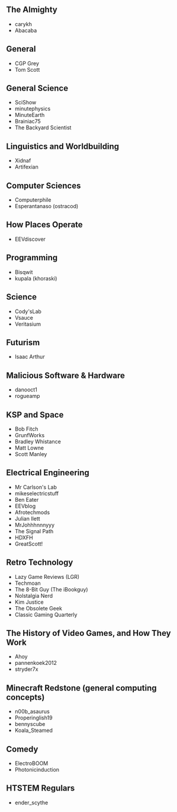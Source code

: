 ## The Almighty
* carykh
* Abacaba

## General
* CGP Grey
* Tom Scott

## General Science
* SciShow
* minutephysics
* MinuteEarth
* Brainiac75
* The Backyard Scientist

## Linguistics and Worldbuilding
* Xidnaf
* Artifexian

## Computer Sciences
* Computerphile
* Esperantanaso (ostracod)

## How Places Operate
* EEVdiscover

## Programming
* Bisqwit
* kupala (khoraski)

## Science
* Cody'sLab
* Vsauce
* Veritasium

## Futurism
* Isaac Arthur

## Malicious Software & Hardware
* danooct1
* rogueamp

## KSP and Space
* Bob Fitch
* GrunfWorks
* Bradley Whistance
* Matt Lowne
* Scott Manley

## Electrical Engineering
* Mr Carlson's Lab
* mikeselectricstuff
* Ben Eater
* EEVblog
* Afrotechmods
* Julian Ilett
* MrJohhhnnnyyy
* The Signal Path
* HDXFH
* GreatScott!

## Retro Technology
* Lazy Game Reviews (LGR)
* Techmoan
* The 8-Bit Guy (The iBookguy)
* Nolstalgia Nerd
* Kim Justice
* The Obsolete Geek
* Classic Gaming Quarterly

## The History of Video Games, and How They Work
* Ahoy
* pannenkoek2012
* stryder7x

## Minecraft Redstone (general computing concepts)
* n00b_asaurus
* Properinglish19
* bennyscube
* Koala_Steamed

## Comedy
* ElectroBOOM
* Photonicinduction

## HTSTEM Regulars
* ender_scythe
